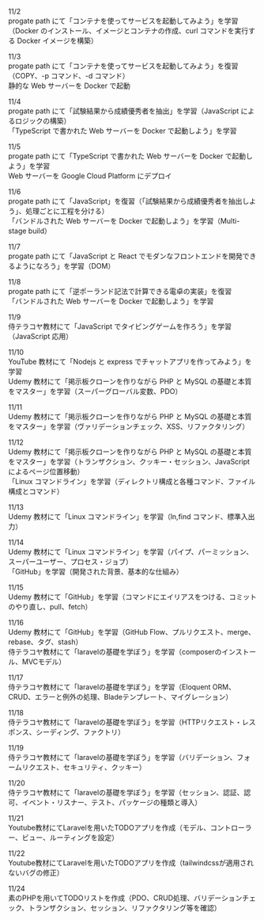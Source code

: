 11/2<br>
progate path にて「コンテナを使ってサービスを起動してみよう」を学習（Docker のインストール、イメージとコンテナの作成、curl コマンドを実行する Docker イメージを構築）<br>

11/3<br>
progate path にて「コンテナを使ってサービスを起動してみよう」を復習（COPY、-p コマンド、-d コマンド）<br>
静的な Web サーバーを Docker で起動<br>

11/4<br>
progate path にて「試験結果から成績優秀者を抽出」を学習（JavaScript によるロジックの構築）<br>
「TypeScript で書かれた Web サーバーを Docker で起動しよう」を学習<br>

11/5<br>
progate path にて「TypeScript で書かれた Web サーバーを Docker で起動しよう」を学習<br>
Web サーバーを Google Cloud Platform にデプロイ<br>

11/6<br>
progate path にて「JavaScript」を復習（「試験結果から成績優秀者を抽出しよう」、処理ごとに工程を分ける）<br>
「バンドルされた Web サーバーを Docker で起動しよう」を学習（Multi-stage build）<br>

11/7<br>
progate path にて「JavaScript と React でモダンなフロントエンドを開発できるようになろう」を学習（DOM）<br>

11/8<br>
progate path にて「逆ポーランド記法で計算できる電卓の実装」を復習<br>
「バンドルされた Web サーバーを Docker で起動しよう」を学習<br>

11/9<br>
侍テラコヤ教材にて「JavaScript でタイピングゲームを作ろう」を学習（JavaScript 応用）<br>

11/10<br>
YouTube 教材にて「Nodejs と express でチャットアプリを作ってみよう」を学習<br>
Udemy 教材にて「掲示板クローンを作りながら PHP と MySQL の基礎と本質をマスター」を学習（スーパーグローバル変数、PDO）<br>

11/11<br>
Udemy 教材にて「掲示板クローンを作りながら PHP と MySQL の基礎と本質をマスター」を学習（ヴァリデーションチェック、XSS、リファクタリング）<br>

11/12<br>
Udemy 教材にて「掲示板クローンを作りながら PHP と MySQL の基礎と本質をマスター」を学習（トランザクション、クッキー・セッション、JavaScript によるページ位置移動）<br>
「Linux コマンドライン」を学習（ディレクトリ構成と各種コマンド、ファイル構成とコマンド）<br>

11/13<br>
Udemy 教材にて「Linux コマンドライン」を学習（ln,find コマンド、標準入出力）<br>

11/14<br>
Udemy 教材にて「Linux コマンドライン」を学習（パイプ、パーミッション、スーパーユーザー、プロセス・ジョブ）<br>
「GitHub」を学習（開発された背景、基本的な仕組み）<br>

11/15<br>
Udemy 教材にて「GitHub」を学習（コマンドにエイリアスをつける、コミットのやり直し、pull、fetch）<br>

11/16<br>
Udemy 教材にて「GitHub」を学習（GitHub Flow、プルリクエスト、merge、rebase、タグ、stash）<br>
侍テラコヤ教材にて「laravelの基礎を学ぼう」を学習（composerのインストール、MVCモデル）<br>

11/17<br>
侍テラコヤ教材にて「laravelの基礎を学ぼう」を学習（Eloquent ORM、CRUD、エラーと例外の処理、Bladeテンプレート、マイグレーション）<br>

11/18<br>
侍テラコヤ教材にて「laravelの基礎を学ぼう」を学習（HTTPリクエスト・レスポンス、シーディング、ファクトリ）<br>

11/19<br>
侍テラコヤ教材にて「laravelの基礎を学ぼう」を学習（バリデーション、フォームリクエスト、セキュリティ、クッキー）<br>

11/20<br>
侍テラコヤ教材にて「laravelの基礎を学ぼう」を学習（セッション、認証、認可、イベント・リスナー、テスト、パッケージの種類と導入）<br>

11/21<br>
Youtube教材にてLaravelを用いたTODOアプリを作成（モデル、コントローラー、ビュー、ルーティングを設定）<br>

11/22<br>
Youtube教材にてLaravelを用いたTODOアプリを作成（tailwindcssが適用されないバグの修正）<br>

11/24<br>
素のPHPを用いてTODOリストを作成（PDO、CRUD処理、バリデーションチェック、トランザクション、セッション、リファクタリング等を確認）<br>